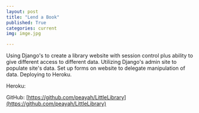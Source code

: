 ```yaml
---
layout: post
title: "Lend a Book"
published: True
categories: current
img: imge.jpg

---
```


Using Django's to create a library website with session control plus ability to give different access to different data. Utilizing Django's admin site to populate site's data. Set up forms on website to delegate manipulation of data. Deploying to Heroku.


Heroku:

GitHub: [https://github.com/peayah/LittleLibrary](https://github.com/peayah/LittleLibrary)


